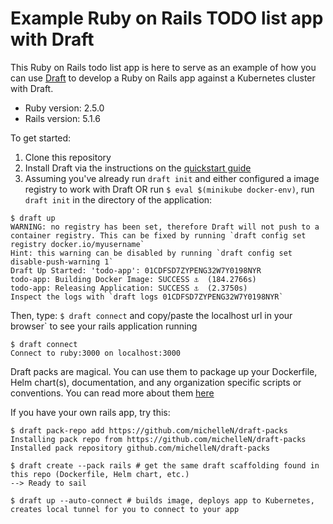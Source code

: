 # Example Ruby on Rails TODO list app with Draft

This Ruby on Rails todo list app is here to serve as an example of how you can use [Draft](https://github.com/Azure/draft) to develop a Ruby on Rails app against a Kubernetes cluster with Draft.

* Ruby version: 2.5.0
* Rails version: 5.1.6

To get started:
1. Clone this repository
2. Install Draft via the instructions on the [quickstart guide](https://github.com/Azure/draft/blob/master/docs/quickstart.md)
2. Assuming you've already run `draft init` and either configured a image registry to work with Draft OR run `$ eval $(minikube docker-env)`, run `draft init` in the directory of the application:
```console
$ draft up
WARNING: no registry has been set, therefore Draft will not push to a container registry. This can be fixed by running `draft config set registry docker.io/myusername`
Hint: this warning can be disabled by running `draft config set disable-push-warning 1`
Draft Up Started: 'todo-app': 01CDFSD7ZYPENG32W7Y0198NYR
todo-app: Building Docker Image: SUCCESS ⚓  (184.2766s)
todo-app: Releasing Application: SUCCESS ⚓  (2.3750s)
Inspect the logs with `draft logs 01CDFSD7ZYPENG32W7Y0198NYR`
```

Then, type: `$ draft connect` and copy/paste the localhost url in your browser` to see your rails application running

```console
$ draft connect
Connect to ruby:3000 on localhost:3000
```

Draft packs are magical. You can use them to package up your Dockerfile, Helm chart(s), documentation, and any organization specific scripts or conventions. You can read more about them [here](https://github.com/Azure/draft/blob/master/docs/reference/dep-003.md)

If you have your own rails app, try this:
```console
$ draft pack-repo add https://github.com/michelleN/draft-packs
Installing pack repo from https://github.com/michelleN/draft-packs
Installed pack repository github.com/michelleN/draft-packs

$ draft create --pack rails # get the same draft scaffolding found in this repo (Dockerfile, Helm chart, etc.)
--> Ready to sail

$ draft up --auto-connect # builds image, deploys app to Kubernetes, creates local tunnel for you to connect to your app
```
